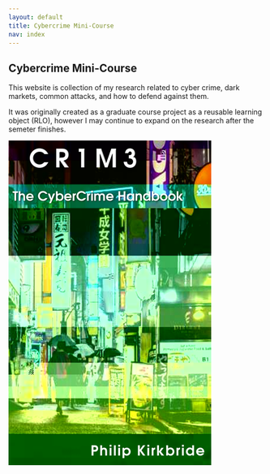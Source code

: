 ```yaml
---
layout: default
title: Cybercrime Mini-Course
nav: index
---
```


## Cybercrime Mini-Course

This website is collection of my research related to cyber crime, dark markets, common attacks, and how to defend against them.

It was originally created as a graduate course project as a reusable learning object (RLO), however I may continue to expand on the research after the semeter finishes.

[![CR1M3 Book Cover](./imgs/cover.png)](https://leanpub.com/CR1M3)
